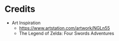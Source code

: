 # Credits
- Art Inspiration
    - https://www.artstation.com/artwork/NGLn55
    - The Legend of Zelda: Four Swords Adventures